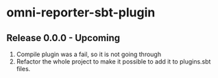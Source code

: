 # omni-reporter-sbt-plugin

## Release 0.0.0 - Upcoming

1. Compile plugin was a fail, so it is not going through
2. Refactor the whole project to make it possible to add it to plugins.sbt files.
